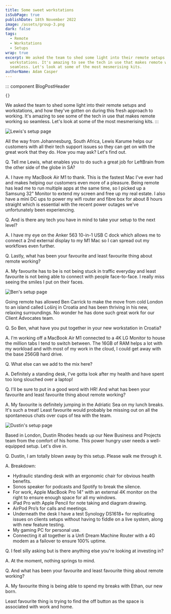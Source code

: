 ```yaml
---
title: Some sweet workstations
isSubPage: true
publishDate: 18th November 2022
image: /assets/group-3.png
dark: false
tags:
  - Remote
  - Workstations
  - Setups
wrap: true
excerpt: We asked the team to shed some light into their remote setups and
  workstations. It's amazing to see the tech in use that makes remote working so
  seamless. Let's look at some of the most mesmerising kits.
authorName: Adam Casper
---
```

::: component BlogPostHeader
~~~
{}
~~~
We asked the team to shed some light into their remote setups and workstations, and how they've gotten on during this fresh approach to working. It's amazing to see some of the tech in use that makes remote working so seamless. Let's look at some of the most mesmerising kits.
:::

![Lewis's setup page](/assets/screenshot-2022-11-23-at-12.05.32.png "Lewis's setup")

A﻿ll the way from Johannesburg, South Africa, Lewis Karume helps our customers with all their tech support issues so they can get on with the great work that they do. How you may ask? Let's find out.

Q﻿. Tell me Lewis, what enables you to do such a great job for LeftBrain from the other side of the globe in SA?

A﻿. I have my MacBook Air M1 to thank. This is the fastest Mac I've ever had and makes helping our customers even more of a pleasure. Being remote has lead me to run multiple apps at the same time, so I picked up a Samsung 32" Monitor to extend my screen and free up my real estate. I also have a mini DC ups to power my wifi router and fibre box for about 8 hours straight which is essential with the recent power outages we've unfortunately been experiencing. 

Q﻿. And is there any tech you have in mind to take your setup to the next level?

A﻿. I have my eye on the Anker 563 10-in-1 USB C dock which allows me to connect a 2nd external display to my M1 Mac so I can spread out my workflows even further. 

Q﻿. Lastly, what has been your favourite and least favourite thing about remote working?

A﻿. My favourite has to be is not being stuck in traffic everyday and least favourite is not being able to connect with people face-to-face. I really miss seeing the smiles I put on their faces.

![Ben's setup page](/assets/screenshot-2022-11-23-at-22.45.54.png "Ben's setup")

Going remote has allowed Ben Carrick to make the move from cold London to an island called Lošinj in Croatia and has been thriving in his new, relaxing surroundings. No wonder he has done such great work for our Client Advocates team. 

Q﻿. So Ben, what have you put together in your new workstation in Croatia?

A﻿. I'm working off a MacBook Air M1 connected to a 4K LG Monitor to house the million tabs I tend to switch between. The 16GB of RAM helps a lot with my workload and with most of my work in the cloud, I could get away with the base 256GB hard drive. 

Q﻿. What else can we add to the mix here?

A﻿. Definitely a standing desk, I've gotta look after my health and have spent too long slouched over a laptop!

Q﻿. I'll be sure to put in a good word with HR! And what has been your favourite and least favourite thing about remote working? 

A﻿. My favourite is definitely jumping in the Adriatic Sea on my lunch breaks. It's such a treat! Least favourite would probably be missing out on all the spontaneous chats over cups of tea with the team. 

![Dustin's setup page](/assets/img_2655.jpg "Dustin's setup")

B﻿ased in London, Dustin Rhodes heads up our New Business and Projects team from the comfort of his home.  This power hungry user needs a well-equipped setup. Let's dive in.

Q﻿. Dustin, I am totally blown away by this setup. Please walk me through it.

A﻿. Breakdown:

* Hydraulic standing desk with an ergonomic chair for obvious health benefits.
* Sonos speaker for podcasts and Spotify to break the silence.
* For work, Apple MacBook Pro 14" with an external 4K monitor on the right to ensure enough space for all my windows.
* iPad Pro with Apple Pencil for note taking and diagram drawing.
* AirPod Pro’s for calls and meetings.
* Underneath the desk I have a test Synology DS1618+ for replicating issues on clients setups without having to fiddle on a live system, along with new feature testing.
* My gaming PC for personal use.
* Connecting it all together is a Unfi Dream Machine Router with a 4G modem as a failover to ensure 100% uptime.

Q﻿. I feel silly asking but is there anything else you're looking at investing in?

A﻿. At the moment, nothing springs to mind.

Q﻿. And what has been your favourite and least favourite thing about remote working? 

A﻿. My favourite thing is being able to spend my breaks with Ethan, our new born.

Least favourite thing is trying to find the off button as the space is associated with work and home.